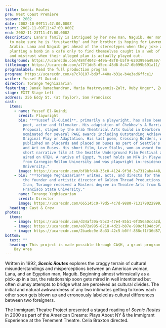 ```yaml
---
title: Scenic Routes
pre: West Coast Premiere
season: 2002
date: 2002-10-09T11:47:00.000Z
start: 2002-11-09T11:47:00.000Z
end: 2002-11-23T11:47:00.000Z
description: Lana's family is intrigued by her new man, Naguib. Her mother wants
  to make sure he is "trustworthy" and her brother is hoping for Lawrence of
  Arabia. Lana and Naguib get ahead of the stereotypes when they joke about
  planting a bomb in a café only to find themselves caught in a web of deception
  and mistrust when their alleged plan is actually played out.
background: https://ucarecdn.com/484f4042-449a-48f8-b5f9-620399ea49a9/-/crop/1935x1016/0,0/-/preview/
titleimage: https://ucarecdn.com/a77f1dd5-d5ec-48d8-8c47-6b099b691a11/
programlabel: Read the full production program
program: https://ucarecdn.com/e7c78107-bd9f-440a-b31e-b4e3ad6ffce1/
writer: Yussef El Guindi
director: Torange Yeghiazarian
featuring: Janak Ramachandran, Maria Mastroyannis-Zalt, Ruby Unger*, Zachary Link
stage: EXIT Stage Left
address: 256 Eddy St. (at Taylor), San Francisco
cast:
  items:
    - name: Yussef El-Guindi
      credit: Playwright
      bio: "**Yussef El-Guindi**, primarily a playwright, has also been active as a
        poet, actor and filmmaker. His adaptation of Chekhov's A Marriage
        Proposal, staged by the Arab Theatrical Arts Guild in Dearborn MI, was
        nominated for several PAGE awards including Outstanding Achievement in
        Original Play or Adaptation. His last poem, Crossing Borders, was
        published on placards and placed on buses as part of Seattle's Poetry
        and Art on Buses. His short film, Love Stalks, won an award for best
        short narrative film at the Seattle Underground Film Festival and was
        aired on KTEH. A native of Egypt, Yussef holds an MFA in Playwriting
        from Carnegie-Mellon University and was playwright in-residence at Duke
        University."
      image: https://ucarecdn.com/bf8bfd48-35c0-4124-9f3d-3a7312aba448/
    - bio: "**Torange Yeghiazarian** writes, acts, and directs for the theatre. She is
        the founder and artistic director of Golden Thread Productions. Born in
        Iran, Torange received a Masters degree in Theatre Arts from San
        Francisco State University."
      name: Torange Yeghiazarian
      credit: Director
      image: https://ucarecdn.com/665145c0-79d5-4c7d-9880-713179022999/
  heading: Cast & Crew
photos:
  items:
    - image: https://ucarecdn.com/d34af30a-5bc3-47e4-85b1-0f356a0cca2d/
    - image: https://ucarecdn.com/e072a995-8218-4d21-b07e-990cf194dc9f/
    - image: https://ucarecdn.com/2baebc0e-8a33-42c5-b0ff-888cf1f36d87/
bottom:
  text: ""
  heading: This project is made possible through CA$H, a grant program pf Theatre
    Bay Area
---
```

Written in 1992, ***Scenic Routes*** explores the craggy terrain of cultural misunderstandings and misperceptions between an American woman, Lana, and an Egyptian man, Naguib. Beginning almost whimsically as a pick-up in a bar, the relationship soon gets mired in well intentioned but often clumsy attempts to bridge what are perceived as cultural divides. The initial and natural awkwardness of any two intimates getting to know each other soon gets blown up and erroneously labeled as cultural differences between two foreigners.

The Immigrant Theatre Project presented a staged reading of *Scenic* *Routes* in 2000 as part of the American Dreams: Plays About NY & the Immigrant Experience at the Tenement Theatre. Celia Braxton directed.